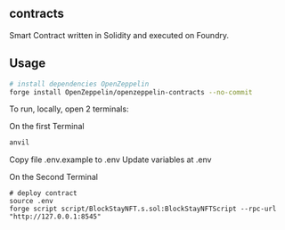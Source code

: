 ## contracts

Smart Contract written in Solidity and executed on Foundry.

## Usage
```bash
# install dependencies OpenZeppelin
forge install OpenZeppelin/openzeppelin-contracts --no-commit
```

To run, locally, open 2 terminals:

On the first Terminal
```bash
anvil
```

Copy file .env.example to .env
Update variables at .env


On the Second Terminal
```shell
# deploy contract 
source .env
forge script script/BlockStayNFT.s.sol:BlockStayNFTScript --rpc-url "http://127.0.0.1:8545"
```